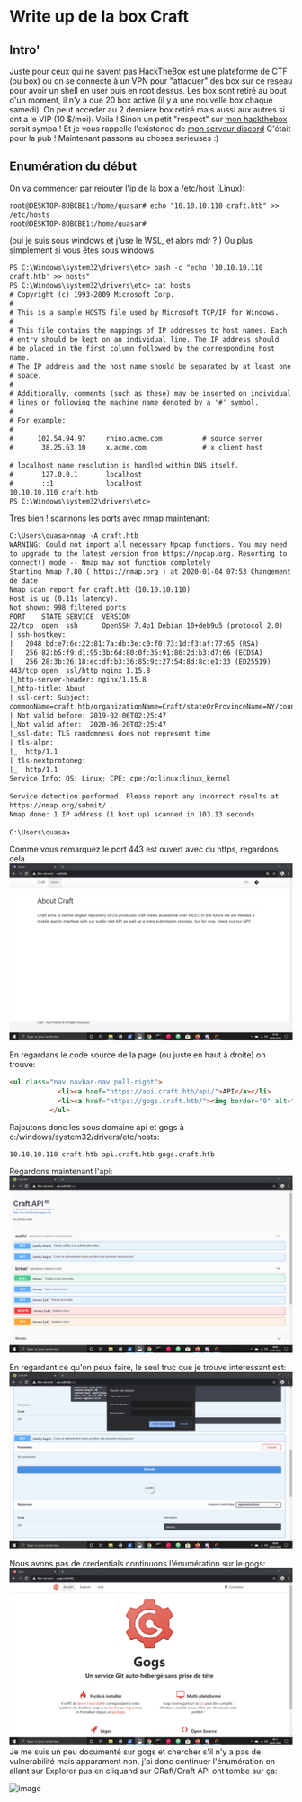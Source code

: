 # Write up de la box Craft 

## Intro' 

Juste pour ceux qui ne savent pas HackTheBox est une plateforme de CTF (ou box) ou on se connecte à un VPN pour "attaquer" des box sur ce reseau pour avoir un shell en user puis en root dessus. Les box sont retiré au bout d'un moment, il n'y a que 20 box active (il y a une nouvelle box chaque samedi). On peut acceder au 2 dernière box retiré mais aussi aux autres si ont a le VIP (10 $/moi).
Voila !
Sinon un petit "respect" sur [mon hackthebox](https://www.hackthebox.eu/home/users/profile/200229) serait sympa ! 
Et je vous rappelle l'existence de  [mon serveur discord](https://discord.gg/2bwhtP7)
C'était pour la pub ! Maintenant passons au choses serieuses :) 

## Enumération du début

On va commencer par rejouter l'ip de la box a /etc/host (Linux):
```
root@DESKTOP-8OBCBE1:/home/quasar# echo "10.10.10.110 craft.htb" >> /etc/hosts
root@DESKTOP-8OBCBE1:/home/quasar#
```
(oui je suis sous windows et j'use le WSL, et alors mdr ? ) 
Ou plus simplement si vous êtes sous windows 

```
PS C:\Windows\system32\drivers\etc> bash -c "echo '10.10.10.110 craft.htb' >> hosts"
PS C:\Windows\system32\drivers\etc> cat hosts
# Copyright (c) 1993-2009 Microsoft Corp.
#
# This is a sample HOSTS file used by Microsoft TCP/IP for Windows.
#
# This file contains the mappings of IP addresses to host names. Each
# entry should be kept on an individual line. The IP address should
# be placed in the first column followed by the corresponding host name.
# The IP address and the host name should be separated by at least one
# space.
#
# Additionally, comments (such as these) may be inserted on individual
# lines or following the machine name denoted by a '#' symbol.
#
# For example:
#
#      102.54.94.97     rhino.acme.com          # source server
#       38.25.63.10     x.acme.com              # x client host

# localhost name resolution is handled within DNS itself.
#       127.0.0.1       localhost
#       ::1             localhost
10.10.10.110 craft.htb
PS C:\Windows\system32\drivers\etc>
```

Tres bien ! scannons les ports avec nmap maintenant:
```
C:\Users\quasa>nmap -A craft.htb
WARNING: Could not import all necessary Npcap functions. You may need to upgrade to the latest version from https://npcap.org. Resorting to connect() mode -- Nmap may not function completely
Starting Nmap 7.80 ( https://nmap.org ) at 2020-01-04 07:53 Changement de date
Nmap scan report for craft.htb (10.10.10.110)
Host is up (0.11s latency).
Not shown: 998 filtered ports
PORT    STATE SERVICE  VERSION
22/tcp  open  ssh      OpenSSH 7.4p1 Debian 10+deb9u5 (protocol 2.0)
| ssh-hostkey:
|   2048 bd:e7:6c:22:81:7a:db:3e:c0:f0:73:1d:f3:af:77:65 (RSA)
|   256 82:b5:f9:d1:95:3b:6d:80:0f:35:91:86:2d:b3:d7:66 (ECDSA)
|_  256 28:3b:26:18:ec:df:b3:36:85:9c:27:54:8d:8c:e1:33 (ED25519)
443/tcp open  ssl/http nginx 1.15.8
|_http-server-header: nginx/1.15.8
|_http-title: About
| ssl-cert: Subject: commonName=craft.htb/organizationName=Craft/stateOrProvinceName=NY/countryName=US
| Not valid before: 2019-02-06T02:25:47
|_Not valid after:  2020-06-20T02:25:47
|_ssl-date: TLS randomness does not represent time
| tls-alpn:
|_  http/1.1
| tls-nextprotoneg:
|_  http/1.1
Service Info: OS: Linux; CPE: cpe:/o:linux:linux_kernel

Service detection performed. Please report any incorrect results at https://nmap.org/submit/ .
Nmap done: 1 IP address (1 host up) scanned in 103.13 seconds

C:\Users\quasa>
```

Comme vous remarquez le port 443 est ouvert avec du https, regardons cela.
![Image](crafthtb.png)

En regardans le code source de la page (ou juste en haut à droite) on trouve:
```html
<ul class="nav navbar-nav pull-right">
            <li><a href="https://api.craft.htb/api/">API</a></li>
            <li><a href="https://gogs.craft.htb/"><img border="0" alt="Git" src="/static/img/Git-Icon-Black.png" width="20" height="20"></a></li>
          </ul>

```

Rajoutons donc les sous domaine api et gogs à c:/windows/system32/drivers/etc/hosts:
```
10.10.10.110 craft.htb api.craft.htb gogs.craft.htb
```
Regardons maintenant l'api: 
![Image](crafthtb2.png)

En regardant ce qu'on peux faire, le seul truc que je trouve interessant est:
![Image](crafthtb3.png)

Nous avons pas de credentials continuons l'énumération sur le gogs:
![Image](crafthtb4.png)
Je me suis un peu documenté sur gogs et chercher s'il n'y a pas de vulnerabilité mais apparament non, j'ai donc continuer l'énumération en allant sur Explorer pus en cliquand sur CRaft/Craft API ont tombe sur ça:

![image](crafthtb5)
